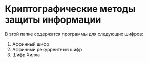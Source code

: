 # Криптографические методы защиты информации
В этой папке содержатся программы для следующих шифров:
1. Аффинный шифр
2. Аффинный рекуррентный шифр
3. Шифр Хилла